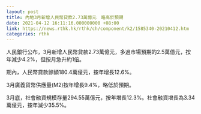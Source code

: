 ```yaml
---
layout: post
title: 內地3月新增人民幣貸款2.73萬億元　略高於預期
date: 2021-04-12 16:11:16.000000000 +08:00
link: https://news.rthk.hk/rthk/ch/component/k2/1585340-20210412.htm
categories: rthk
---
```


人民銀行公布，3月新增人民幣貸款2.73萬億元，多過市場預期的2.5萬億元，按年減少4.2%，但按月急升約1倍。

期內，人民幣貸款餘額180.4萬億元，按年增長12.6%。

3月廣義貨幣供應量(M2)按年增長9.4%，略低於預期。

3月底，社會融資規模存量294.55萬億元，按年增長12.3%。社會融資增長為3.34萬億元，按年減少35.5%。

